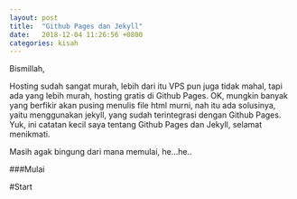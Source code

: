 ```yaml
---
layout: post
title:  "Github Pages dan Jekyll"
date:   2018-12-04 11:26:56 +0800
categories: kisah
---
```


Bismillah,

Hosting sudah sangat murah, lebih dari itu VPS pun juga tidak mahal, tapi ada yang lebih murah, hosting gratis di Github Pages. OK, mungkin banyak yang berfikir akan pusing menulis file html murni, nah itu ada solusinya, yaitu menggunakan jekyll, yang sudah terintegrasi dengan Github Pages. Yuk, ini catatan kecil saya tentang Github Pages dan Jekyll, selamat menikmati.

Masih agak bingung dari mana memulai, he...he..

###Mulai

#Start

